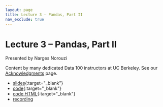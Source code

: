 ```yaml
---
layout: page
title: Lecture 3 – Pandas, Part II
nav_exclude: true
---
```


# Lecture 3 – Pandas, Part II

Presented by Narges Norouzi

Content by many dedicated Data 100 instructors at UC Berkeley. See our [Acknowledgments](../../acks) page.

- [slides](https://docs.google.com/presentation/d/1LKCBMScicm59Z5AeOA5pVO0N-NFOjKyQtyinhJxIhpY/edit?usp=sharing){:target="_blank"}
- [code](https://data100.datahub.berkeley.edu/hub/user-redirect/git-pull?repo=https%3A%2F%2Fgithub.com%2FDS-100%2Ffa24-student&urlpath=tree%2Ffa24-student%2Flecture%2Flec03%2Flec03.ipynb&branch=main){:target="_blank"}
- [code HTML](../../resources/assets/lectures/lec03/lec03.html){:target="_blank"}
- [recording](https://youtu.be/-UDZZZ7Xgc0?si=dl-hvrKCVz7f9_9M)